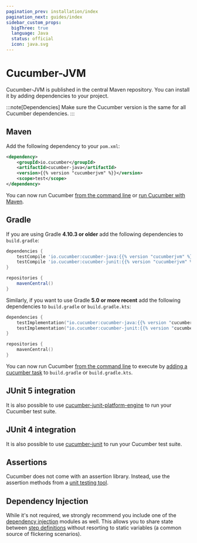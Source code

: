 ```yaml
---
pagination_prev: installation/index
pagination_next: guides/index
sidebar_custom_props:
  bigThree: true
  language: Java
  status: official
  icon: java.svg
---
```


# Cucumber-JVM

Cucumber-JVM is published in the central Maven repository.
You can install it by adding dependencies to your project.

:::note[Dependencies]
Make sure the Cucumber version is the same for all Cucumber dependencies.
:::

## Maven

Add the following dependency to your  `pom.xml`:

```xml
<dependency>
    <groupId>io.cucumber</groupId>
    <artifactId>cucumber-java</artifactId>
    <version>{{% version "cucumberjvm" %}}</version>
    <scope>test</scope>
</dependency>
```

You can now run Cucumber [from the command line](/docs/cucumber/api/#from-the-command-line) or [run Cucumber with Maven](/docs/tools/java#maven).

## Gradle

If you are using Gradle **4.10.3 or older** add the following dependencies to `build.gradle`:

```groovy
dependencies {
    testCompile 'io.cucumber:cucumber-java:{{% version "cucumberjvm" %}}'
    testCompile 'io.cucumber:cucumber-junit:{{% version "cucumberjvm" %}}'
}

repositories {
    mavenCentral()
}
```

Similarly, if you want to use Gradle **5.0 or more recent** add the following dependencies to `build.gradle` or `build.gradle.kts`:

```kotlin
dependencies {
    testImplementation("io.cucumber:cucumber-java:{{% version "cucumberjvm" %}}")
    testImplementation("io.cucumber:cucumber-junit:{{% version "cucumberjvm" %}}")
}

repositories {
    mavenCentral()
}
```

You can now run Cucumber [from the command line](/docs/cucumber/api/#from-the-command-line) to execute by [adding a cucumber task](/docs/tools/java#gradle) to `build.gradle` or `build.gradle.kts`.

## JUnit 5 integration

It is also possible to use [cucumber-junit-platform-engine](https://github.com/cucumber/cucumber-jvm/tree/main/cucumber-junit-platform-engine) to run your Cucumber test suite.

## JUnit 4 integration

It is also possible to use [cucumber-junit](/docs/cucumber/api/#junit) to run your Cucumber test suite.

## Assertions

Cucumber does not come with an assertion library. Instead, use the assertion methods
from a [unit testing tool](/docs/cucumber/checking-assertions/#java).

## Dependency Injection

While it's not required, we strongly recommend you include one of the
[dependency injection](/docs/cucumber/state/#dependency-injection) modules as well. This allows
you to share state between [step definitions](/docs/cucumber/step-definitions)
without resorting to static variables (a common source of flickering scenarios).

